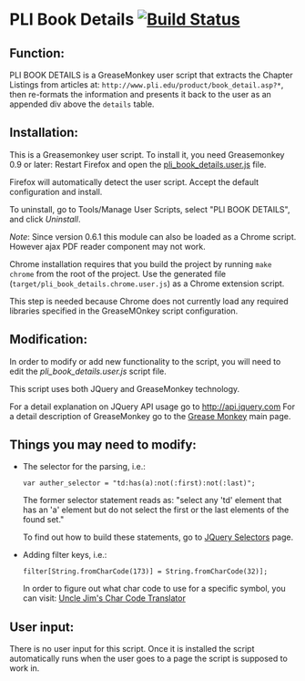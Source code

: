 PLI Book Details [![Build Status](https://travis-ci.org/jenkinslaw/pli-bd.png?branch=master)](https://travis-ci.org/jenkinslaw/pli-bd)
=================

Function:
---------
PLI BOOK DETAILS is a GreaseMonkey user script that extracts the Chapter Listings
from articles at: `http://www.pli.edu/product/book_detail.asp?*`, then re-formats
the information and presents it back to the user as an appended div above the 
`details` table.


Installation:
-------------
This is a Greasemonkey user script. To install it, you need Greasemonkey 0.9 or
later: Restart Firefox and open the [pli_book_details.user.js][1] file.

Firefox  will automatically detect the user script. Accept the default
configuration and install.

To uninstall, go to Tools/Manage User Scripts, select "PLI BOOK DETAILS", and
click *Uninstall*.

*Note*: Since version 0.6.1  this module can also be loaded as a Chrome script.
However ajax PDF reader component may not work.

Chrome installation requires that you build the project by running `make chrome`
from the root of the project. Use the generated file (`target/pli_book_details.chrome.user.js`)
as a Chrome extension script.

This step is needed because Chrome does not currently load any required libraries
specified in the GreaseMOnkey script configuration.


Modification:
-------------
In order to modify or add new functionality to the script, you will need to edit the
*pli_book_details.user.js* script file.

This script uses both JQuery and GreaseMonkey technology.

For a detail explanation on JQuery API usage go to http://api.jquery.com
For a detail description of GreaseMonkey go to the [Grease Monkey][2] main page.


Things you may need to modify:
-----------------------------
 * The selector for the parsing, i.e.:

    `var auther_selector = "td:has(a):not(:first):not(:last)";`

    The former selector statement reads as:
    "select any 'td' element that has an 'a' element but do not select the 
    first or the last elements of the found set."

    To find out how to build these statements, go to [JQuery Selectors][3] page. 

 * Adding filter keys, i.e.:

    `filter[String.fromCharCode(173)] = String.fromCharCode(32)];`


    In order to figure out what char code to use for a specific symbol,
    you can visit: [Uncle Jim's Char Code Translator][4] 


User input:
----
There is no user input for this script.
Once it is installed the script automatically runs when the user goes to a page the 
script is supposed to work in.

   [1]: https://github.com/jenkinslaw/pli-bd/raw/master/lib/pli_book_details.user.js
   [2]: http://wiki.greasespot.net/Main_Page
   [3]: http://api.jquery.com/category/selectors
   [4]: http://jdstiles.com/java/cct.html 
